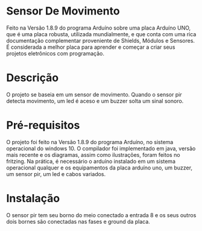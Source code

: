 # Sensor De Movimento
Feito na Versão 1.8.9 do programa Arduíno sobre uma placa Arduíno UNO, que é uma placa robusta, utilizada mundialmente, e que conta com uma rica documentação complementar proveniente de Shields, Módulos e Sensores. É considerada a melhor placa para aprender e começar a criar seus projetos eletrônicos com programação.

# Descrição
O projeto se baseia em um sensor de movimento. Quando o sensor pir detecta movimento, um led é aceso e um buzzer solta um sinal sonoro. 

# Pré-requisitos
O projeto foi feito na Versão 1.8.9 do programa Arduíno, no sistema operacional do windows 10. O compilador foi implementado em java, versão mais recente e os diagramas, assim como ilustrações, foram feitos no fritzing. Na prática, é necessário o arduíno instalado em um sistema operacional qualquer e os equipamentos da placa arduíno uno, um buzzer, um sensor pir, um led e cabos variados.

# Instalação
O sensor pir tem seu borno do meio conectado a entrada 8 e os seus outros dois bornes são conectadas nas fases e ground da placa. 

